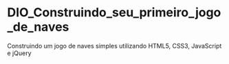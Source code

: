 # DIO_Construindo_seu_primeiro_jogo_de_naves
Construindo um jogo de naves simples utilizando HTML5, CSS3, JavaScript e jQuery
